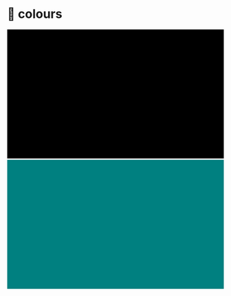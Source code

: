 # 📁 colours

<img src="black.png" alt="" height="300"/>
<img src="windows95.png" alt="" height="300"/>
